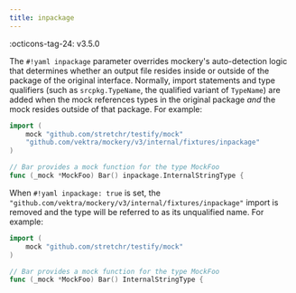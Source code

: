 ```yaml
---
title: inpackage
---
```


:octicons-tag-24: v3.5.0

The `#!yaml inpackage` parameter overrides mockery's auto-detection logic that determines whether an output file resides inside or outside of the package of the original interface. Normally, import statements and type qualifiers (such as `srcpkg.TypeName`, the qualified variant of `TypeName`) are added when the mock references types in the original package _and_ the mock resides outside of that package. For example:

```go
import (
	mock "github.com/stretchr/testify/mock"
	"github.com/vektra/mockery/v3/internal/fixtures/inpackage"
)

// Bar provides a mock function for the type MockFoo
func (_mock *MockFoo) Bar() inpackage.InternalStringType {
```

When `#!yaml inpackage: true` is set, the `"github.com/vektra/mockery/v3/internal/fixtures/inpackage"` import is removed and the type will be referred to as its unqualified name. For example:

```go
import (
	mock "github.com/stretchr/testify/mock"
)

// Bar provides a mock function for the type MockFoo
func (_mock *MockFoo) Bar() InternalStringType {
```